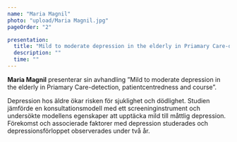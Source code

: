 ```yaml
---
name: "Maria Magnil"
photo: "upload/Maria Magnil.jpg"
pageOrder: "2"

presentation:
  title: "Mild to moderate depression in the elderly in Priamary Care-detection, patientcentredness and course."
  description: ""
  time: ""  
---
```

**Maria Magnil** presenterar sin avhandling ”Mild to moderate depression in the elderly in Priamary Care-detection, patientcentredness and course”.
 
Depression hos äldre ökar risken för sjuklighet och dödlighet. Studien jämförde en konsultationsmodell med ett screeninginstrument och undersökte modellens egenskaper att upptäcka mild till måttlig depression. Förekomst och associerade faktorer med depression studerades och depressionsförloppet observerades under två år.